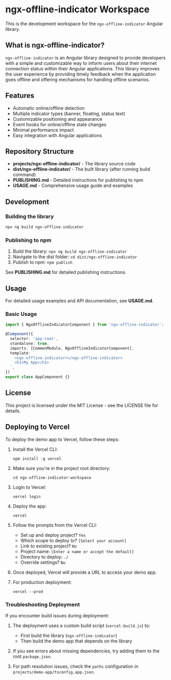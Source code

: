 # ngx-offline-indicator Workspace

This is the development workspace for the `ngx-offline-indicator` Angular library.

## What is ngx-offline-indicator?

`ngx-offline-indicator` is an Angular library designed to provide developers with a simple and customizable way to inform users about their internet connection status within their Angular applications. This library improves the user experience by providing timely feedback when the application goes offline and offering mechanisms for handling offline scenarios.

## Features

- Automatic online/offline detection
- Multiple indicator types (banner, floating, status text)
- Customizable positioning and appearance
- Event hooks for online/offline state changes
- Minimal performance impact
- Easy integration with Angular applications

## Repository Structure

- **projects/ngx-offline-indicator/** - The library source code
- **dist/ngx-offline-indicator/** - The built library (after running build command)
- **PUBLISHING.md** - Detailed instructions for publishing to npm
- **USAGE.md** - Comprehensive usage guide and examples

## Development

### Building the library

```bash
npx ng build ngx-offline-indicator
```

### Publishing to npm

1. Build the library: `npx ng build ngx-offline-indicator`
2. Navigate to the dist folder: `cd dist/ngx-offline-indicator`
3. Publish to npm: `npm publish`

See **PUBLISHING.md** for detailed publishing instructions.

## Usage

For detailed usage examples and API documentation, see **USAGE.md**.

### Basic Usage

```typescript
import { NgxOfflineIndicatorComponent } from 'ngx-offline-indicator';

@Component({
  selector: 'app-root',
  standalone: true,
  imports: [CommonModule, NgxOfflineIndicatorComponent],
  template: `
    <ngx-offline-indicator></ngx-offline-indicator>
    <h1>My App</h1>
  `,
})
export class AppComponent {}
```

## License

This project is licensed under the MIT License - see the LICENSE file for details.

## Deploying to Vercel

To deploy the demo app to Vercel, follow these steps:

1. Install the Vercel CLI:
   ```
   npm install -g vercel
   ```

2. Make sure you're in the project root directory:
   ```
   cd ngx-offline-indicator-workspace
   ```

3. Login to Vercel:
   ```
   vercel login
   ```

4. Deploy the app:
   ```
   vercel
   ```

5. Follow the prompts from the Vercel CLI:
   - Set up and deploy project? `Yes`
   - Which scope to deploy to? `[Select your account]`
   - Link to existing project? `No`
   - Project name: `[Enter a name or accept the default]`
   - Directory to deploy: `./`
   - Override settings? `No`

6. Once deployed, Vercel will provide a URL to access your demo app.

7. For production deployment:
   ```
   vercel --prod
   ```

### Troubleshooting Deployment

If you encounter build issues during deployment:

1. The deployment uses a custom build script (`vercel-build.js`) to:
   - First build the library (`ngx-offline-indicator`)
   - Then build the demo app that depends on the library

2. If you see errors about missing dependencies, try adding them to the root `package.json`.

3. For path resolution issues, check the `paths` configuration in `projects/demo-app/tsconfig.app.json`.
